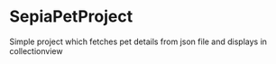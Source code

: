 # SepiaPetProject
Simple project which fetches pet details from json file and displays in collectionview
